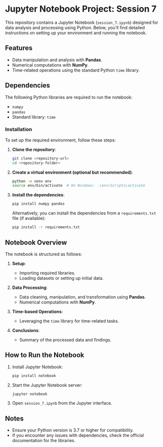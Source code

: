 # Jupyter Notebook Project: Session 7

This repository contains a Jupyter Notebook (`session_7.ipynb`) designed for data analysis and processing using Python. Below, you'll find detailed instructions on setting up your environment and running the notebook.

## Features
- Data manipulation and analysis with **Pandas**.
- Numerical computations with **NumPy**.
- Time-related operations using the standard Python `time` library.

## Dependencies

The following Python libraries are required to run the notebook:

- `numpy`
- `pandas`
- Standard library: `time`

### Installation

To set up the required environment, follow these steps:

1. **Clone the repository**:

   ```bash
   git clone <repository-url>
   cd <repository-folder>
   ```

2. **Create a virtual environment (optional but recommended)**:

   ```bash
   python -m venv env
   source env/bin/activate  # On Windows: .\env\Scripts\activate
   ```

3. **Install the dependencies**:

   ```bash
   pip install numpy pandas
   ```

   Alternatively, you can install the dependencies from a `requirements.txt` file (if available):

   ```bash
   pip install -r requirements.txt
   ```

## Notebook Overview

The notebook is structured as follows:

1. **Setup**:
   - Importing required libraries.
   - Loading datasets or setting up initial data.

2. **Data Processing**:
   - Data cleaning, manipulation, and transformation using **Pandas**.
   - Numerical computations with **NumPy**.

3. **Time-based Operations**:
   - Leveraging the `time` library for time-related tasks.

4. **Conclusions**:
   - Summary of the processed data and findings.

## How to Run the Notebook

1. Install Jupyter Notebook:

   ```bash
   pip install notebook
   ```

2. Start the Jupyter Notebook server:

   ```bash
   jupyter notebook
   ```

3. Open `session_7.ipynb` from the Jupyter interface.

## Notes

- Ensure your Python version is 3.7 or higher for compatibility.
- If you encounter any issues with dependencies, check the official documentation for the libraries.

